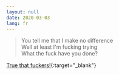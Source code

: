 ```yaml
---
layout: null
date: 2020-03-03
lang: fr
---
```


<blockquote>
  You tell me that I make no difference<br>
  Well at least I'm fucking trying<br>
  What the fuck have you done?<br>
</blockquote>

[True that fuckers!](https://www.youtube.com/watch?v=mOf6w59jz_g){:target="\_blank"}

